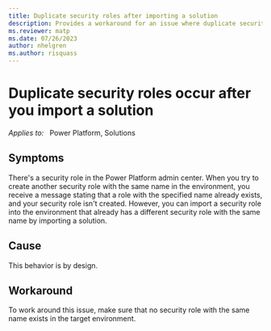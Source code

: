 ```yaml
---
title: Duplicate security roles after importing a solution 
description: Provides a workaround for an issue where duplicate security roles occur after you import a solution.
ms.reviewer: matp
ms.date: 07/26/2023
author: nhelgren
ms.author: risquass
---
```

# Duplicate security roles occur after you import a solution

_Applies to:_ &nbsp; Power Platform, Solutions

## Symptoms

There's a security role in the Power Platform admin center. When you try to create another security role with the same name in the environment, you receive a message stating that a role with the specified name already exists, and your security role isn't created. However, you can import a security role into the environment that already has a different security role with the same name by importing a solution.

## Cause

This behavior is by design.

## Workaround

To work around this issue, make sure that no security role with the same name exists in the target environment.
